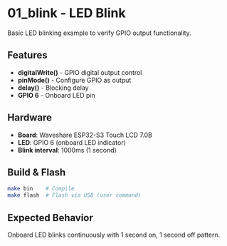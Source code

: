 # 01_blink - LED Blink

Basic LED blinking example to verify GPIO output functionality.

## Features

- **digitalWrite()** - GPIO digital output control
- **pinMode()** - Configure GPIO as output
- **delay()** - Blocking delay
- **GPIO 6** - Onboard LED pin

## Hardware

- **Board**: Waveshare ESP32-S3 Touch LCD 7.0B
- **LED**: GPIO 6 (onboard LED indicator)
- **Blink interval**: 1000ms (1 second)

## Build & Flash

```bash
make bin    # Compile
make flash  # Flash via USB (user command)
```

## Expected Behavior

Onboard LED blinks continuously with 1 second on, 1 second off pattern.
